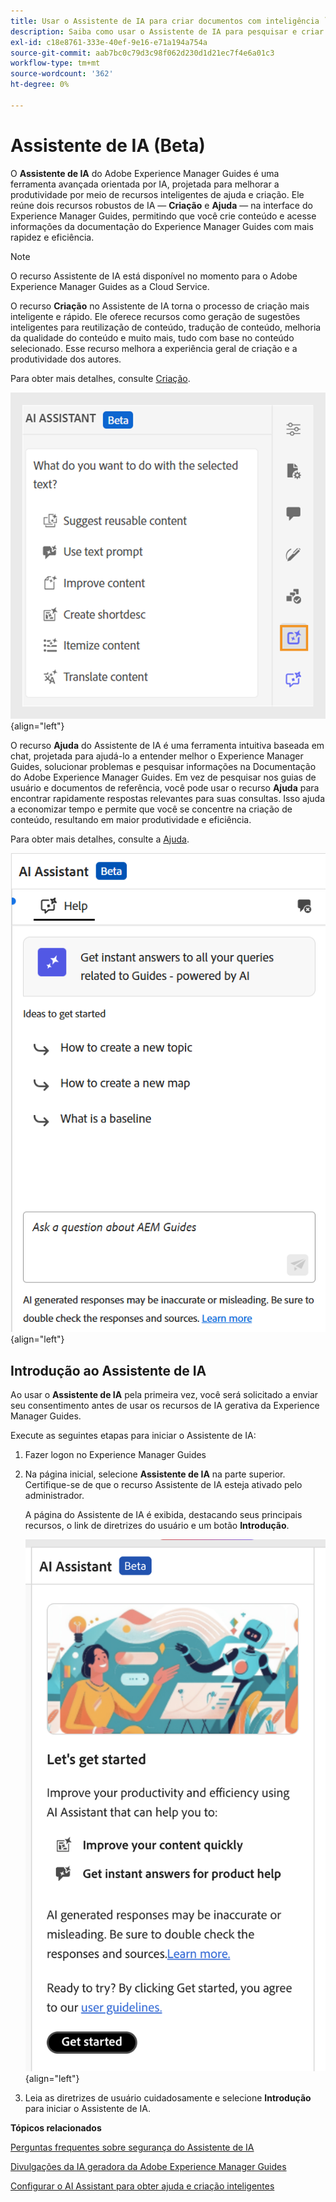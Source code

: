 ```yaml
---
title: Usar o Assistente de IA para criar documentos com inteligência `
description: Saiba como usar o Assistente de IA para pesquisar e criar documentos de forma inteligente no Adobe Experience Manager Guides.
exl-id: c18e8761-333e-40ef-9e16-e71a194a754a
source-git-commit: aab7bc0c79d3c98f062d230d1d21ec7f4e6a01c3
workflow-type: tm+mt
source-wordcount: '362'
ht-degree: 0%

---
```


# Assistente de IA (Beta)

O **Assistente de IA** do Adobe Experience Manager Guides é uma ferramenta avançada orientada por IA, projetada para melhorar a produtividade por meio de recursos inteligentes de ajuda e criação. Ele reúne dois recursos robustos de IA — **Criação** e **Ajuda** — na interface do Experience Manager Guides, permitindo que você crie conteúdo e acesse informações da documentação do Experience Manager Guides com mais rapidez e eficiência.

>[!NOTE]
>
> O recurso Assistente de IA está disponível no momento para o Adobe Experience Manager Guides as a Cloud Service.

O recurso **Criação** no Assistente de IA torna o processo de criação mais inteligente e rápido. Ele oferece recursos como geração de sugestões inteligentes para reutilização de conteúdo, tradução de conteúdo, melhoria da qualidade do conteúdo e muito mais, tudo com base no conteúdo selecionado. Esse recurso melhora a experiência geral de criação e a produtividade dos autores.

Para obter mais detalhes, consulte [Criação](./ai-assistant-right-panel.md).

![assistente de ia](./images/ai-assistant-panel.png){align="left"}

O recurso **Ajuda** do Assistente de IA é uma ferramenta intuitiva baseada em chat, projetada para ajudá-lo a entender melhor o Experience Manager Guides, solucionar problemas e pesquisar informações na Documentação do Adobe Experience Manager Guides. Em vez de pesquisar nos guias de usuário e documentos de referência, você pode usar o recurso **Ajuda** para encontrar rapidamente respostas relevantes para suas consultas. Isso ajuda a economizar tempo e permite que você se concentre na criação de conteúdo, resultando em maior produtividade e eficiência.

Para obter mais detalhes, consulte a [Ajuda](./ai-based-smart-help.md).


![Painel Ajuda Inteligente](images/smart-help-panel.png){align="left"}

## Introdução ao Assistente de IA

Ao usar o **Assistente de IA** pela primeira vez, você será solicitado a enviar seu consentimento antes de usar os recursos de IA gerativa da Experience Manager Guides.

Execute as seguintes etapas para iniciar o Assistente de IA:

1. Fazer logon no Experience Manager Guides
1. Na página inicial, selecione **Assistente de IA** na parte superior.   Certifique-se de que o recurso Assistente de IA esteja ativado pelo administrador.

   A página do Assistente de IA é exibida, destacando seus principais recursos, o link de diretrizes do usuário e um botão **Introdução**.

   ![Painel Ajuda Inteligente](images/get-started-ai.png){align="left"}

1. Leia as diretrizes de usuário cuidadosamente e selecione **Introdução** para iniciar o Assistente de IA.

**Tópicos relacionados**

[Perguntas frequentes sobre segurança do Assistente de IA](./ai-assistant-faq.md)

[Divulgações da IA geradora da Adobe Experience Manager Guides](./adobe-generative-ai-disclosures.md)

[Configurar o AI Assistant para obter ajuda e criação inteligentes](../cs-install-guide/conf-smart-suggestions.md)
